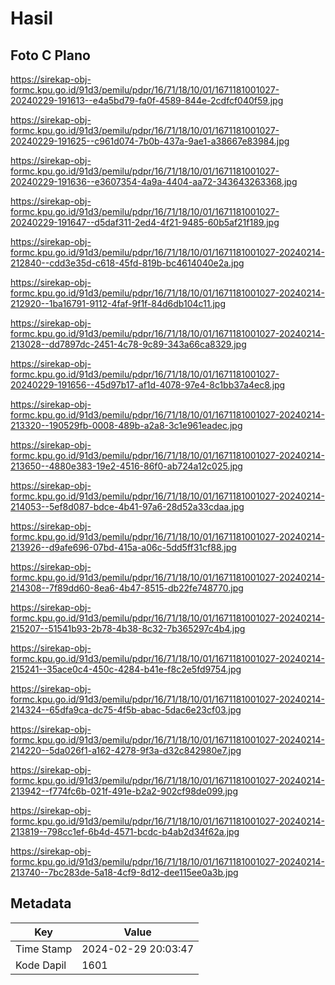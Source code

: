 # Hasil

## Foto C Plano

https://sirekap-obj-formc.kpu.go.id/91d3/pemilu/pdpr/16/71/18/10/01/1671181001027-20240229-191613--e4a5bd79-fa0f-4589-844e-2cdfcf040f59.jpg

https://sirekap-obj-formc.kpu.go.id/91d3/pemilu/pdpr/16/71/18/10/01/1671181001027-20240229-191625--c961d074-7b0b-437a-9ae1-a38667e83984.jpg

https://sirekap-obj-formc.kpu.go.id/91d3/pemilu/pdpr/16/71/18/10/01/1671181001027-20240229-191636--e3607354-4a9a-4404-aa72-343643263368.jpg

https://sirekap-obj-formc.kpu.go.id/91d3/pemilu/pdpr/16/71/18/10/01/1671181001027-20240229-191647--d5daf311-2ed4-4f21-9485-60b5af21f189.jpg

https://sirekap-obj-formc.kpu.go.id/91d3/pemilu/pdpr/16/71/18/10/01/1671181001027-20240214-212840--cdd3e35d-c618-45fd-819b-bc4614040e2a.jpg

https://sirekap-obj-formc.kpu.go.id/91d3/pemilu/pdpr/16/71/18/10/01/1671181001027-20240214-212920--1ba16791-9112-4faf-9f1f-84d6db104c11.jpg

https://sirekap-obj-formc.kpu.go.id/91d3/pemilu/pdpr/16/71/18/10/01/1671181001027-20240214-213028--dd7897dc-2451-4c78-9c89-343a66ca8329.jpg

https://sirekap-obj-formc.kpu.go.id/91d3/pemilu/pdpr/16/71/18/10/01/1671181001027-20240229-191656--45d97b17-af1d-4078-97e4-8c1bb37a4ec8.jpg

https://sirekap-obj-formc.kpu.go.id/91d3/pemilu/pdpr/16/71/18/10/01/1671181001027-20240214-213320--190529fb-0008-489b-a2a8-3c1e961eadec.jpg

https://sirekap-obj-formc.kpu.go.id/91d3/pemilu/pdpr/16/71/18/10/01/1671181001027-20240214-213650--4880e383-19e2-4516-86f0-ab724a12c025.jpg

https://sirekap-obj-formc.kpu.go.id/91d3/pemilu/pdpr/16/71/18/10/01/1671181001027-20240214-214053--5ef8d087-bdce-4b41-97a6-28d52a33cdaa.jpg

https://sirekap-obj-formc.kpu.go.id/91d3/pemilu/pdpr/16/71/18/10/01/1671181001027-20240214-213926--d9afe696-07bd-415a-a06c-5dd5ff31cf88.jpg

https://sirekap-obj-formc.kpu.go.id/91d3/pemilu/pdpr/16/71/18/10/01/1671181001027-20240214-214308--7f89dd60-8ea6-4b47-8515-db22fe748770.jpg

https://sirekap-obj-formc.kpu.go.id/91d3/pemilu/pdpr/16/71/18/10/01/1671181001027-20240214-215207--51541b93-2b78-4b38-8c32-7b365297c4b4.jpg

https://sirekap-obj-formc.kpu.go.id/91d3/pemilu/pdpr/16/71/18/10/01/1671181001027-20240214-215241--35ace0c4-450c-4284-b41e-f8c2e5fd9754.jpg

https://sirekap-obj-formc.kpu.go.id/91d3/pemilu/pdpr/16/71/18/10/01/1671181001027-20240214-214324--65dfa9ca-dc75-4f5b-abac-5dac6e23cf03.jpg

https://sirekap-obj-formc.kpu.go.id/91d3/pemilu/pdpr/16/71/18/10/01/1671181001027-20240214-214220--5da026f1-a162-4278-9f3a-d32c842980e7.jpg

https://sirekap-obj-formc.kpu.go.id/91d3/pemilu/pdpr/16/71/18/10/01/1671181001027-20240214-213942--f774fc6b-021f-491e-b2a2-902cf98de099.jpg

https://sirekap-obj-formc.kpu.go.id/91d3/pemilu/pdpr/16/71/18/10/01/1671181001027-20240214-213819--798cc1ef-6b4d-4571-bcdc-b4ab2d34f62a.jpg

https://sirekap-obj-formc.kpu.go.id/91d3/pemilu/pdpr/16/71/18/10/01/1671181001027-20240214-213740--7bc283de-5a18-4cf9-8d12-dee115ee0a3b.jpg


## Metadata

| Key        | Value               |
| ---------- | ------------------- |
| Time Stamp | 2024-02-29 20:03:47 |
| Kode Dapil | 1601                |



